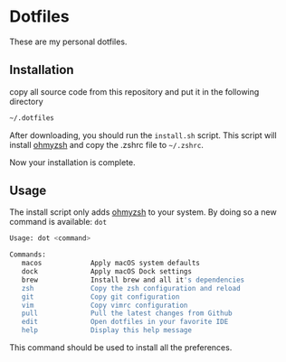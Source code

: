 # Dotfiles

These are my personal dotfiles.

## Installation
copy all source code from this repository and put it in the following directory
```sh
~/.dotfiles
```

After downloading, you should run the `install.sh` script. This script will install [ohmyzsh](https://ohmyz.sh) and copy the .zshrc file to `~/.zshrc`.

Now your installation is complete.

## Usage
The install script only adds [ohmyzsh](https://ohmyz.sh) to your system. By doing so a new command is available: `dot`
```sh
Usage: dot <command>

Commands:
   macos            Apply macOS system defaults
   dock             Apply macOS Dock settings
   brew             Install brew and all it's dependencies
   zsh              Copy the zsh configuration and reload
   git              Copy git configuration
   vim              Copy vimrc configuration
   pull             Pull the latest changes from Github
   edit             Open dotfiles in your favorite IDE
   help             Display this help message
```

This command should be used to install all the preferences.

